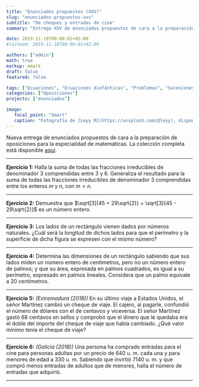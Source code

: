 ```yaml
---
title: "Enunciados propuestos (XXV)"
slug: "enunciados-propuestos-xxv"
subtitle: "De cheques y entradas de cine"
summary: "Entrega XXV de enunciados propuestos de cara a la preparación de oposiciones en la especialidad de matemáticas."

date: 2019-11-18T00:00:01+02:00
#lastmod: 2019-11-18T00:00:01+02:00

authors: ["admin"]
math: true
markup: mmark
draft: false
featured: false

tags: ["Ecuaciones", "Ecuaciones diofánticas", "Problemas", "Sucesiones"]
categories: ["Oposiciones"]
projects: ["enunciados"]

image:
   focal_point: "Smart"
   caption: "Fotografía de [Leyy M](https://unsplash.com/@leyy), disponible en [Unsplash](https://unsplash.com/photos/2dd_GqA4nLE)."
---
```


Nueva entrega de enunciados propuestos de cara a la preparación de oposiciones para la especialidad de matemáticas. La colección completa está disponible [aquí](/courses/enunciados/).

---

**Ejercicio 1:** Halla la suma de todas las fracciones irreducibles de denominador $3$ comprendidas entre $3$ y $6$. Generaliza el resultado para la suma de todas las fracciones irreducibles de denominador $3$ comprendidas entre los enteros $m$ y $n$, con $m < n$.

---

**Ejercicio 2:** Demuestra que $\sqrt[3]{45 + 29\sqrt{2}} + \sqrt[3]{45 - 29\sqrt{2}}$ es un número entero.

---

**Ejercicio 3:** Los lados de un rectángulo vienen dados por números naturales. ¿Cuál será la longitud de dichos lados para que el perímetro y la superficie de dicha figura se expresen con el mismo número?

---

**Ejercicio 4:** Determina las dimensiones de un rectángulo sabiendo que sus lados miden un número entero de centímetros, pero no un número entero de palmos; y que su área, expresada en palmos cuadrados, es igual a su perímetro, expresado en palmos lineales. Considera que un palmo equivale a $20$ centímetros.

---

**Ejercicio 5:** *(Extremadura (2018))* En su último viaje a Estados Unidos, el señor Martínez cambió un cheque de viaje. El cajero, al pagarle, confundió el número de dólares con el de centavos y viceversa. El señor Martínez gastó $68$ centavos en sellos y comprobó que el dinero que le quedaba era el doble del importe del cheque de viaje que había cambiado. ¿Qué valor mínimo tenía el cheque de viaje?

---

**Ejercicio 6:** *(Galicia (2018))* Una persona ha comprado entradas para el cine para personas adultas por un precio de $640$ u. m. cada una y para menores de edad a $330$ u. m. Sabiendo que invirtió $7140$ u. m. y que compró menos entradas de adultos que de menores, halla el número de entradas que adquirió.

---
